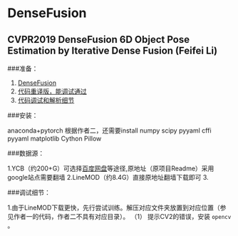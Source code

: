 DenseFusion
========

CVPR2019 DenseFusion 6D Object Pose Estimation by Iterative Dense Fusion (Feifei Li)
--------

###准备：

1. [DenseFusion](https://github.com/j96w/DenseFusion/tree/Pytorch-1.0"悬停显示")
2. [代码重译版，能调试通过](https://github.com/hoangcuongbk80/Object-RPE/tree/master/DenseFusion"悬停显示")
3. [代码调试和解析细节](https://blog.csdn.net/weixin_43013761/article/details/103053585"悬停显示")

###安装：

anaconda+pytorch
根据作者二，还需要install numpy scipy pyyaml cffi pyyaml matplotlib Cython Pillow

###数据源：

1.YCB（约200+G）可选择[百度网盘](https://github.com/yuxng/PoseCNN/issues/81)等途径,原地址（原项目Readme）采用google站点需要翻墙
2.LineMOD（约8.4G）直接原地址翻墙下载即可
3.

###调试细节：

1.由于LineMOD下载更快，先行尝试训练。解压对应文件夹放置到对应位置（参见作者一的代码，作者二不具有对应目录）。
 （1） 提示CV2的错误，安装 `opencv` 。
